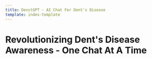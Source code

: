 ```yaml
---
title: DenstGPT - AI Chat For Dent's Disease
template: index-template
---
```

# Revolutionizing Dent's Disease Awareness - One Chat At A Time